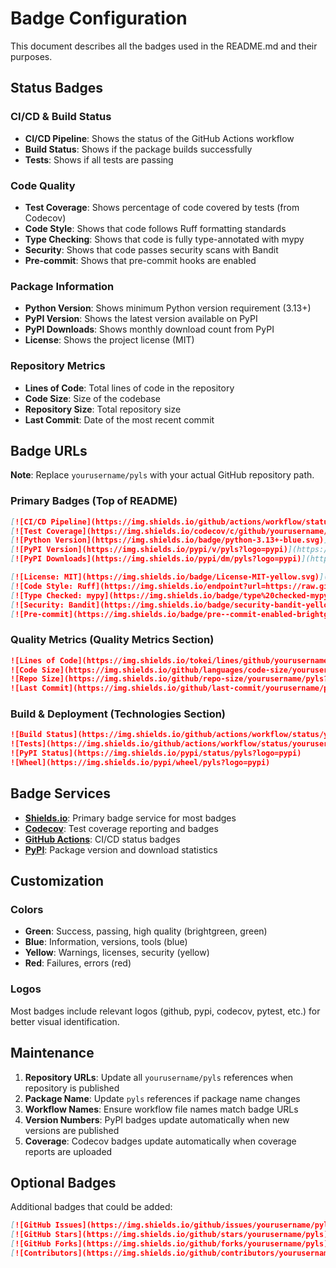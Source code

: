 # Badge Configuration

This document describes all the badges used in the README.md and their purposes.

## Status Badges

### CI/CD & Build Status

- **CI/CD Pipeline**: Shows the status of the GitHub Actions workflow
- **Build Status**: Shows if the package builds successfully
- **Tests**: Shows if all tests are passing

### Code Quality

- **Test Coverage**: Shows percentage of code covered by tests (from Codecov)
- **Code Style**: Shows that code follows Ruff formatting standards
- **Type Checking**: Shows that code is fully type-annotated with mypy
- **Security**: Shows that code passes security scans with Bandit
- **Pre-commit**: Shows that pre-commit hooks are enabled

### Package Information

- **Python Version**: Shows minimum Python version requirement (3.13+)
- **PyPI Version**: Shows the latest version available on PyPI
- **PyPI Downloads**: Shows monthly download count from PyPI
- **License**: Shows the project license (MIT)

### Repository Metrics

- **Lines of Code**: Total lines of code in the repository
- **Code Size**: Size of the codebase
- **Repository Size**: Total repository size
- **Last Commit**: Date of the most recent commit

## Badge URLs

**Note**: Replace `yourusername/pyls` with your actual GitHub repository path.

### Primary Badges (Top of README)

```markdown
[![CI/CD Pipeline](https://img.shields.io/github/actions/workflow/status/yourusername/pyls/ci.yml?branch=main&label=CI%2FCD&logo=github)](https://github.com/yourusername/pyls/actions)
[![Test Coverage](https://img.shields.io/codecov/c/github/yourusername/pyls?logo=codecov)](https://codecov.io/gh/yourusername/pyls)
[![Python Version](https://img.shields.io/badge/python-3.13+-blue.svg)](https://python.org)
[![PyPI Version](https://img.shields.io/pypi/v/pyls?logo=pypi)](https://pypi.org/project/pyls/)
[![PyPI Downloads](https://img.shields.io/pypi/dm/pyls?logo=pypi)](https://pypi.org/project/pyls/)

[![License: MIT](https://img.shields.io/badge/License-MIT-yellow.svg)](https://opensource.org/licenses/MIT)
[![Code Style: Ruff](https://img.shields.io/endpoint?url=https://raw.githubusercontent.com/astral-sh/ruff/main/assets/badge/v2.json)](https://github.com/astral-sh/ruff)
[![Type Checked: mypy](https://img.shields.io/badge/type%20checked-mypy-blue.svg)](https://mypy.readthedocs.io/)
[![Security: Bandit](https://img.shields.io/badge/security-bandit-yellow.svg)](https://github.com/PyCQA/bandit)
[![Pre-commit](https://img.shields.io/badge/pre--commit-enabled-brightgreen?logo=pre-commit)](https://github.com/pre-commit/pre-commit)
```

### Quality Metrics (Quality Metrics Section)

```markdown
![Lines of Code](https://img.shields.io/tokei/lines/github/yourusername/pyls?style=flat-square)
![Code Size](https://img.shields.io/github/languages/code-size/yourusername/pyls?style=flat-square)
![Repo Size](https://img.shields.io/github/repo-size/yourusername/pyls?style=flat-square)
![Last Commit](https://img.shields.io/github/last-commit/yourusername/pyls?style=flat-square)
```

### Build & Deployment (Technologies Section)

```markdown
![Build Status](https://img.shields.io/github/actions/workflow/status/yourusername/pyls/ci.yml?branch=main&label=Build&logo=github)
![Tests](https://img.shields.io/github/actions/workflow/status/yourusername/pyls/ci.yml?branch=main&label=Tests&logo=pytest)
![PyPI Status](https://img.shields.io/pypi/status/pyls?logo=pypi)
![Wheel](https://img.shields.io/pypi/wheel/pyls?logo=pypi)
```

## Badge Services

- **[Shields.io](https://shields.io/)**: Primary badge service for most badges
- **[Codecov](https://codecov.io/)**: Test coverage reporting and badges
- **[GitHub Actions](https://github.com/features/actions)**: CI/CD status badges
- **[PyPI](https://pypi.org/)**: Package version and download statistics

## Customization

### Colors

- **Green**: Success, passing, high quality (brightgreen, green)
- **Blue**: Information, versions, tools (blue)
- **Yellow**: Warnings, licenses, security (yellow)
- **Red**: Failures, errors (red)

### Logos

Most badges include relevant logos (github, pypi, codecov, pytest, etc.) for better visual identification.

## Maintenance

1. **Repository URLs**: Update all `yourusername/pyls` references when repository is published
2. **Package Name**: Update `pyls` references if package name changes
3. **Workflow Names**: Ensure workflow file names match badge URLs
4. **Version Numbers**: PyPI badges update automatically when new versions are published
5. **Coverage**: Codecov badges update automatically when coverage reports are uploaded

## Optional Badges

Additional badges that could be added:

```markdown
[![GitHub Issues](https://img.shields.io/github/issues/yourusername/pyls)](https://github.com/yourusername/pyls/issues)
[![GitHub Stars](https://img.shields.io/github/stars/yourusername/pyls)](https://github.com/yourusername/pyls/stargazers)
[![GitHub Forks](https://img.shields.io/github/forks/yourusername/pyls)](https://github.com/yourusername/pyls/network)
[![Contributors](https://img.shields.io/github/contributors/yourusername/pyls)](https://github.com/yourusername/pyls/graphs/contributors)
```
